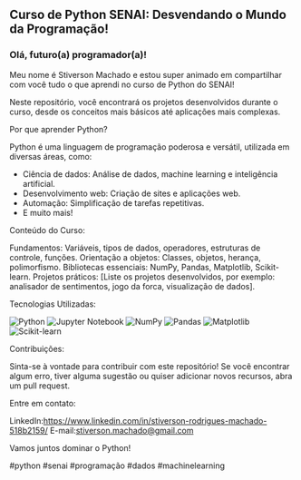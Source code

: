 ##  Curso de Python SENAI: Desvendando o Mundo da Programação! 

###  Olá, futuro(a) programador(a)! 

Meu nome é Stiverson Machado e estou super animado em compartilhar com você tudo o que aprendi no curso de Python do SENAI! 

Neste repositório, você encontrará os projetos desenvolvidos durante o curso, desde os conceitos mais básicos até aplicações mais complexas. 

Por que aprender Python? 

Python é uma linguagem de programação poderosa e versátil, utilizada em diversas áreas, como:

* Ciência de dados: Análise de dados, machine learning e inteligência artificial.
* Desenvolvimento web: Criação de sites e aplicações web.
* Automação: Simplificação de tarefas repetitivas.
* E muito mais!

 Conteúdo do Curso:

Fundamentos: Variáveis, tipos de dados, operadores, estruturas de controle, funções.
Orientação a objetos: Classes, objetos, herança, polimorfismo.
Bibliotecas essenciais: NumPy, Pandas, Matplotlib, Scikit-learn.
Projetos práticos: [Liste os projetos desenvolvidos, por exemplo: analisador de sentimentos, jogo da forca, visualização de dados].



Tecnologias Utilizadas:

![Python](https://img.shields.io/badge/python-3776AB?style=for-the-badge&logo=python&logoColor=white)
![Jupyter Notebook](https://img.shields.io/badge/Jupyter%20Notebook-DA1F26?style=for-the-badge&logo=jupyter)
![NumPy](https://img.shields.io/badge/NumPy-003366?style=for-the-badge&logo=numpy)
![Pandas](https://img.shields.io/badge/pandas-150458?style=for-the-badge&logo=pandas)
![Matplotlib](https://img.shields.io/badge/Matplotlib-348ABD?style=for-the-badge&logo=matplotlib)
![Scikit-learn](https://img.shields.io/badge/scikit--learn-F7931E?style=for-the-badge&logo=scikit-learn)

Contribuições:

Sinta-se à vontade para contribuir com este repositório! Se você encontrar algum erro, tiver alguma sugestão ou quiser adicionar novos recursos, abra um pull request.

Entre em contato:

LinkedIn:https://www.linkedin.com/in/stiverson-rodrigues-machado-518b2159/
E-mail:stiverson.machado@gmail.com

Vamos juntos dominar o Python! 

#python #senai #programação #dados #machinelearning
